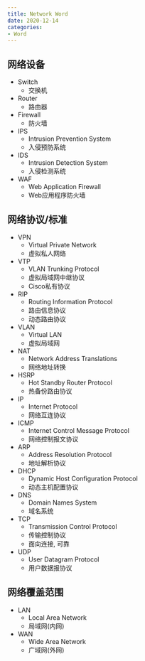 ```yaml
---
title: Network Word
date: 2020-12-14
categories:
- Word
---
```


## 网络设备
* Switch 
	* 交换机
* Router
	* 路由器
* Firewall
	* 防火墙
* IPS
	* Intrusion Prevention System
	* 入侵预防系统
* IDS
	* Intrusion Detection System
	* 入侵检测系统
* WAF
	* Web Application Firewall
	* Web应用程序防火墙

## 网络协议/标准
* VPN
	* Virtual Private Network
	* 虚拟私人网络
* VTP
	* VLAN Trunking Protocol
	* 虚拟局域网中继协议
	* Cisco私有协议
* RIP
	* Routing Information Protocol
	* 路由信息协议
	* 动态路由协议
* VLAN
	* Virtual LAN
	* 虚拟局域网
* NAT
	* Network Address Translations
	* 网络地址转换
* HSRP
	* Hot Standby Router Protocol
	* 热备份路由协议
* IP
	* Internet Protocol
	* 网络互连协议
* ICMP
	* Internet Control Message Protocol
	* 网络控制报文协议
* ARP
	* Address Resolution Protocol
	* 地址解析协议
* DHCP
	* Dynamic Host Configuration Protocol
	* 动态主机配置协议
* DNS
	* Domain Names System
	* 域名系统
* TCP
	* Transmission Control Protocol
	* 传输控制协议
	* 面向连接, 可靠
* UDP
	* User Datagram Protocol
	* 用户数据报协议


## 网络覆盖范围
* LAN
	* Local Area Network
	* 局域网(内网)
* WAN
	* Wide Area Network
	* 广域网(外网)

